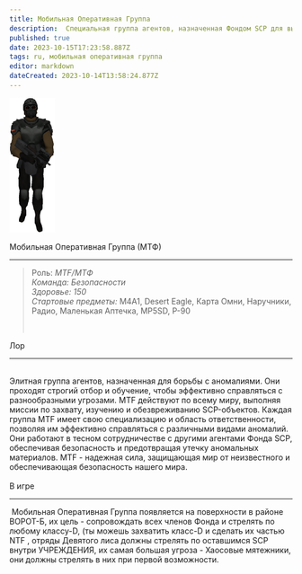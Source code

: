 ```yaml
---
title: Мобильная Оперативная Группа
description:  Cпециальная группа агентов, назначенная Фондом SCP для выполнения различных операций.
published: true
date: 2023-10-15T17:23:58.887Z
tags: ru, мобильная оперативная группа
editor: markdown
dateCreated: 2023-10-14T13:58:24.877Z
---
```


![81px-new_mtf_model.png](/roles/81px-new_mtf_model.png)<p><span class="text-huge">Мобильная Оперативная Группа (МТФ)</span></p>
<hr>
<blockquote>
  <p>Роль: <i>MTF/МТФ</i><br><i>Команда: Безопасности</i><br><i>Здоровье: 150</i><br><i>Стартовые предметы: </i>M4A1, Desert Eagle, Карта Омни, Наручники, Радио, Маленькая Аптечка, MP5SD, P-90</p>
  <p>&nbsp;</p>
</blockquote>
<p><span class="text-big">Лор</span></p>
<hr>
<p><br>Элитная группа агентов, назначенная для борьбы с аномалиями. Они проходят строгий отбор и обучение, чтобы эффективно справляться с разнообразными угрозами. MTF действуют по всему миру, выполняя миссии по захвату, изучению и обезвреживанию SCP-объектов. Каждая группа MTF имеет свою специализацию и область ответственности, позволяя им эффективно справляться с различными видами аномалий. Они работают в тесном сотрудничестве с другими агентами Фонда SCP, обеспечивая безопасность и предотвращая утечку аномальных материалов. MTF - надежная сила, защищающая мир от неизвестного и обеспечивающая безопасность нашего мира.<br><br><span class="text-big">В игре</span></p>
<hr>
<p>&nbsp;Мобильная Оперативная Группа появляется на поверхности в районе ВОРОТ-Б, их цель - сопровождать всех членов Фонда и стрелять по любому классу-D, (ты можешь захватить класс-D и сделать их частью NTF , отряды Девятого лиса должны стрелять по оставшимся SCP внутри УЧРЕЖДЕНИЯ, их самая большая угроза - Хаосовые мятежники, они должны стрелять в них при первой возможности.</p>
